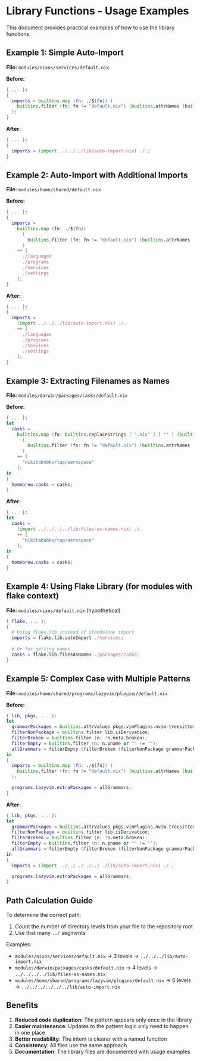 # Library Functions - Usage Examples

This document provides practical examples of how to use the library functions.

## Example 1: Simple Auto-Import

**File:** `modules/nixos/services/default.nix`

**Before:**
```nix
{ ... }:
{
  imports = builtins.map (fn: ./${fn}) (
    builtins.filter (fn: fn != "default.nix") (builtins.attrNames (builtins.readDir ./.))
  );
}
```

**After:**
```nix
{ ... }:
{
  imports = (import ../../../lib/auto-import.nix) ./.;
}
```

## Example 2: Auto-Import with Additional Imports

**File:** `modules/home/shared/default.nix`

**Before:**
```nix
{ ... }:
{
  imports =
    builtins.map (fn: ./${fn})
      (
        builtins.filter (fn: fn != "default.nix") (builtins.attrNames (builtins.readDir ./.))
      )
    ++ [
      ./languages
      ./programs
      ./services
      ./settings
    ];
}
```

**After:**
```nix
{ ... }:
{
  imports =
    (import ../../../lib/auto-import.nix) ./.
    ++ [
      ./languages
      ./programs
      ./services
      ./settings
    ];
}
```

## Example 3: Extracting Filenames as Names

**File:** `modules/darwin/packages/casks/default.nix`

**Before:**
```nix
{ ... }:
let
  casks =
    builtins.map (fn: builtins.replaceStrings [ ".nix" ] [ "" ] (builtins.baseNameOf ./${fn}))
      (
        builtins.filter (fn: fn != "default.nix") (builtins.attrNames (builtins.readDir ./.))
      )
    ++ [
      "nikitabobko/tap/aerospace"
    ];
in
{
  homebrew.casks = casks;
}
```

**After:**
```nix
{ ... }:
let
  casks =
    (import ../../../../lib/files-as-names.nix) ./.
    ++ [
      "nikitabobko/tap/aerospace"
    ];
in
{
  homebrew.casks = casks;
}
```

## Example 4: Using Flake Library (for modules with flake context)

**File:** `modules/nixos/default.nix` (hypothetical)

```nix
{ flake, ... }:
{
  # Using flake.lib instead of standalone import
  imports = flake.lib.autoImport ./services;
  
  # Or for getting names
  casks = flake.lib.filesAsNames ./packages/casks;
}
```

## Example 5: Complex Case with Multiple Patterns

**File:** `modules/home/shared/programs/lazyvim/plugins/default.nix`

**Before:**
```nix
{ lib, pkgs, ... }:
let
  grammarPackages = builtins.attrValues pkgs.vimPlugins.nvim-treesitter-parsers;
  filterNonPackage = builtins.filter lib.isDerivation;
  filterBroken = builtins.filter (n: !n.meta.broken);
  filterEmpty = builtins.filter (n: n.pname or "" != "");
  allGrammars = filterEmpty (filterBroken (filterNonPackage grammarPackages));
in
{
  imports = builtins.map (fn: ./${fn}) (
    builtins.filter (fn: fn != "default.nix") (builtins.attrNames (builtins.readDir ./.))
  );

  programs.lazyvim.extraPackages = allGrammars;
}
```

**After:**
```nix
{ lib, pkgs, ... }:
let
  grammarPackages = builtins.attrValues pkgs.vimPlugins.nvim-treesitter-parsers;
  filterNonPackage = builtins.filter lib.isDerivation;
  filterBroken = builtins.filter (n: !n.meta.broken);
  filterEmpty = builtins.filter (n: n.pname or "" != "");
  allGrammars = filterEmpty (filterBroken (filterNonPackage grammarPackages));
in
{
  imports = (import ../../../../../../lib/auto-import.nix) ./.;

  programs.lazyvim.extraPackages = allGrammars;
}
```

## Path Calculation Guide

To determine the correct path:

1. Count the number of directory levels from your file to the repository root
2. Use that many `../` segments

Examples:
- `modules/nixos/services/default.nix` → 3 levels → `../../../lib/auto-import.nix`
- `modules/darwin/packages/casks/default.nix` → 4 levels → `../../../../lib/files-as-names.nix`
- `modules/home/shared/programs/lazyvim/plugins/default.nix` → 6 levels → `../../../../../../lib/auto-import.nix`

## Benefits

1. **Reduced code duplication**: The pattern appears only once in the library
2. **Easier maintenance**: Updates to the pattern logic only need to happen in one place
3. **Better readability**: The intent is clearer with a named function
4. **Consistency**: All files use the same approach
5. **Documentation**: The library files are documented with usage examples
